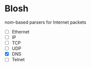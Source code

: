 # Blosh
nom-based parsers for Internet packets

- [ ] Ethernet
- [ ] IP
- [ ] TCP
- [ ] UDP
- [x] DNS
- [ ] Telnet
